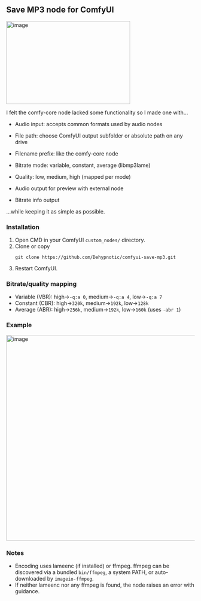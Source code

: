 ## Save MP3 node for ComfyUI

<img width="331" height="222" alt="image" src="https://github.com/user-attachments/assets/f5c17ac3-b3dc-4721-a133-1eaedc15a85a" />

I felt the comfy-core node lacked some functionality so I made one with...

- Audio input: accepts common formats used by audio nodes
- File path: choose ComfyUI output subfolder or absolute path on any drive
- Filename prefix: like the comfy-core node
- Bitrate mode: variable, constant, average (libmp3lame)
- Quality: low, medium, high (mapped per mode)

- Audio output for preview with external node
- Bitrate info output

...while keeping it as simple as possible. 
  
### Installation
1) Open CMD in your ComfyUI `custom_nodes/` directory.
2) Clone or copy
   ```bashcd
   git clone https://github.com/Dehypnotic/comfyui-save-mp3.git
3) Restart ComfyUI.

### Bitrate/quality mapping
- Variable (VBR): high→`-q:a 0`, medium→`-q:a 4`, low→`-q:a 7`
- Constant (CBR): high→`320k`, medium→`192k`, low→`128k`
- Average (ABR): high→`256k`, medium→`192k`, low→`160k` (uses `-abr 1`)

### Example

<img width="937" height="550" alt="image" src="https://github.com/user-attachments/assets/daa7ebcf-b623-43d6-a6a2-163fa9e6bb0f" />

### Notes
- Encoding uses lameenc (if installed) or ffmpeg. ffmpeg can be discovered via a bundled `bin/ffmpeg`, a system PATH, or auto-downloaded by `imageio-ffmpeg`.
- If neither lameenc nor any ffmpeg is found, the node raises an error with guidance.

